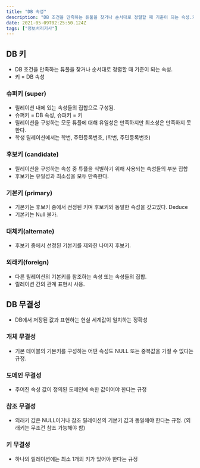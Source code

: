 ```yaml
---
title: "DB 속성"
description: "DB 조건을 만족하는 튜풀을 찾거나 순서대로 정렬할 때 기준이 되는 속성.키 = DB 속성릴레이션 내에 있는 속성들의 집합으로 구성됨. 슈퍼키 = DB 속성, 슈펴키 = 키 릴레이션을 구성하는 모둔 튜플에 대해 유일성은 만족하지만 최소성은 만족하지 못한다. 학생 릴레이"
date: 2021-05-09T02:25:50.124Z
tags: ["정보처리기사"]
---
```

## DB 키
- DB 조건을 만족하는 튜풀을 찾거나 순서대로 정렬할 때 기준이 되는 속성.
- 키 = DB 속성

### 슈퍼키 (super)
- 릴레이션 내에 있는 속성들의 집합으로 구성됨. 
- 슈퍼키 = DB 속성, 슈펴키 = 키 
- 릴레이션을 구성하는 모둔 튜플에 대해 유일성은 만족하지만 최소성은 만족하지 못한다. 
- 학생 릴레이션에서는 학번, 주민등록번호, (학번, 주민등록번호)

### 후보키 (candidate)
- 릴레이션을 구성하는 속성 중 튜플을 식별하기 위해 사용되는 속성들의 부분 집합
- 후보키는 유일성과 최소성을 모두 만족한다. 

### 기본키 (primary)
- 기본키는 후보키 중에서 선정된 키며 후보키와 동일한 속성을 갖고있다. Deduce
- 기본키는 Null 불가.

### 대체키(alternate)
- 후보키 중에서 선정된 기본키를 제와한 나머지 후보키.

### 외래키(foreign)
- 다른 릴레이션의 기본키를 참조하는 속성 또는 속성들의 집합. 
- 릴레이션 간의 관계 표현시 사용. 

## DB 무결성
- DB에서 저장된 값과 표현하는 현실 세계값이 일치하는 정확성

### 개체 무결성
- 기본 테이블의 기본키를 구성하는 어떤 속성도 NULL 또는 중복값을 가질 수 없다는 규정.

### 도메인 무결성
- 주어진 속성 값이 정의된 도메인에 속한 값이어야 한다는 규정

### 참조 무결성
- 외래키 값은 NULL이거나 참조 릴레이션의 기본키 값과 동일해야 한다는 규정. (외래키는 무조건 참조 가능해야 함)

### 키 무결성
- 하나의 릴레이션에는 최소 1개의 키가 있어야 한다는 규정



